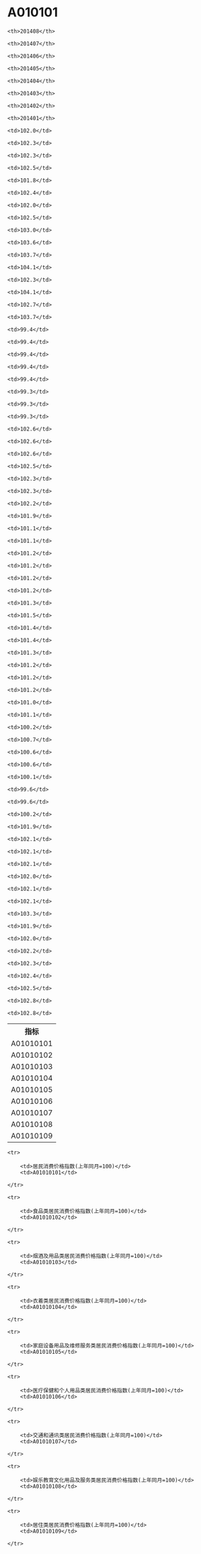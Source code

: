 A010101
======


<table>

<tr>
    <th>指标</th>
    
    <th>201408</th>
    
    <th>201407</th>
    
    <th>201406</th>
    
    <th>201405</th>
    
    <th>201404</th>
    
    <th>201403</th>
    
    <th>201402</th>
    
    <th>201401</th>
    
</tr>


<tr>
    <td>A01010101</td>
    
    <td>102.0</td>
    
    <td>102.3</td>
    
    <td>102.3</td>
    
    <td>102.5</td>
    
    <td>101.8</td>
    
    <td>102.4</td>
    
    <td>102.0</td>
    
    <td>102.5</td>
    

</tr>

<tr>
    <td>A01010102</td>
    
    <td>103.0</td>
    
    <td>103.6</td>
    
    <td>103.7</td>
    
    <td>104.1</td>
    
    <td>102.3</td>
    
    <td>104.1</td>
    
    <td>102.7</td>
    
    <td>103.7</td>
    

</tr>

<tr>
    <td>A01010103</td>
    
    <td>99.4</td>
    
    <td>99.4</td>
    
    <td>99.4</td>
    
    <td>99.4</td>
    
    <td>99.4</td>
    
    <td>99.3</td>
    
    <td>99.3</td>
    
    <td>99.3</td>
    

</tr>

<tr>
    <td>A01010104</td>
    
    <td>102.6</td>
    
    <td>102.6</td>
    
    <td>102.6</td>
    
    <td>102.5</td>
    
    <td>102.3</td>
    
    <td>102.3</td>
    
    <td>102.2</td>
    
    <td>101.9</td>
    

</tr>

<tr>
    <td>A01010105</td>
    
    <td>101.1</td>
    
    <td>101.1</td>
    
    <td>101.2</td>
    
    <td>101.2</td>
    
    <td>101.2</td>
    
    <td>101.2</td>
    
    <td>101.3</td>
    
    <td>101.5</td>
    

</tr>

<tr>
    <td>A01010106</td>
    
    <td>101.4</td>
    
    <td>101.4</td>
    
    <td>101.3</td>
    
    <td>101.2</td>
    
    <td>101.2</td>
    
    <td>101.2</td>
    
    <td>101.0</td>
    
    <td>101.1</td>
    

</tr>

<tr>
    <td>A01010107</td>
    
    <td>100.2</td>
    
    <td>100.7</td>
    
    <td>100.6</td>
    
    <td>100.6</td>
    
    <td>100.1</td>
    
    <td>99.6</td>
    
    <td>99.6</td>
    
    <td>100.2</td>
    

</tr>

<tr>
    <td>A01010108</td>
    
    <td>101.9</td>
    
    <td>102.1</td>
    
    <td>102.1</td>
    
    <td>102.1</td>
    
    <td>102.0</td>
    
    <td>102.1</td>
    
    <td>102.1</td>
    
    <td>103.3</td>
    

</tr>

<tr>
    <td>A01010109</td>
    
    <td>101.9</td>
    
    <td>102.0</td>
    
    <td>102.2</td>
    
    <td>102.3</td>
    
    <td>102.4</td>
    
    <td>102.5</td>
    
    <td>102.8</td>
    
    <td>102.8</td>
    

</tr>


</table>

<table>
    
    <tr>

        <td>居民消费价格指数(上年同月=100)</td>
        <td>A01010101</td>

    </tr>
    
    <tr>

        <td>食品类居民消费价格指数(上年同月=100)</td>
        <td>A01010102</td>

    </tr>
    
    <tr>

        <td>烟酒及用品类居民消费价格指数(上年同月=100)</td>
        <td>A01010103</td>

    </tr>
    
    <tr>

        <td>衣着类居民消费价格指数(上年同月=100)</td>
        <td>A01010104</td>

    </tr>
    
    <tr>

        <td>家庭设备用品及维修服务类居民消费价格指数(上年同月=100)</td>
        <td>A01010105</td>

    </tr>
    
    <tr>

        <td>医疗保健和个人用品类居民消费价格指数(上年同月=100)</td>
        <td>A01010106</td>

    </tr>
    
    <tr>

        <td>交通和通讯类居民消费价格指数(上年同月=100)</td>
        <td>A01010107</td>

    </tr>
    
    <tr>

        <td>娱乐教育文化用品及服务类居民消费价格指数(上年同月=100)</td>
        <td>A01010108</td>

    </tr>
    
    <tr>

        <td>居住类居民消费价格指数(上年同月=100)</td>
        <td>A01010109</td>

    </tr>
    
</table>
